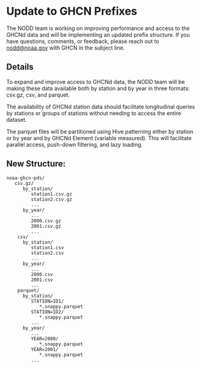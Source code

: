 # Update to GHCN Prefixes

The NODD team is working on improving performance and access to the GHCNd data and will be implementing an updated prefix structure.  If you have questions, comments, or feedback, please reach out to nodd@noaa.gov with GHCN in the subject line.  

## Details

To expand and improve access to GHCNd data, the NODD team will be making these data available both by station and by year in three formats: csv.gz, csv, and parquet.  

The availability of GHCNd station data should facilitate longitudinal queries by stations or groups of stations without needing to access the entire dataset.  

The parquet files will be partitioned using Hive patterning either by station or by year and by GHCNd Element (variable measured).  This will facilitate parallel access, push-down filtering, and lazy loading.  

## New Structure:

```
noaa-ghcn-pds/
   csv.gz/
      by_station/
         station1.csv.gz
         station2.csv.gz
         ...
      by_year/
         ...
         2000.csv.gz
         2001.csv.gz
         ...
    csv/
      by_station/
         station1.csv
         station2.csv
         ...
      by_year/
         ...
         2000.csv
         2001.csv
         ...
    parquet/
      by_station/
         STATION=ID1/
            *.snappy.parquet
         STATION=ID2/
            *.snappy.parquet
         ...
      by_year/
         ...
         YEAR=2000/
            *.snappy.parquet
         YEAR=2001/
            *.snappy.parquet
         ...
```
